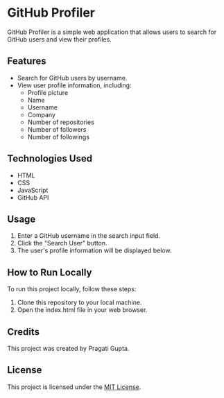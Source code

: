 # GitHub Profiler

GitHub Profiler is a simple web application that allows users to search for GitHub users and view their profiles.

## Features

- Search for GitHub users by username.
- View user profile information, including:
  - Profile picture
  - Name
  - Username
  - Company
  - Number of repositories
  - Number of followers
  - Number of followings

## Technologies Used

- HTML
- CSS
- JavaScript
- GitHub API

## Usage

1. Enter a GitHub username in the search input field.
2. Click the "Search User" button.
3. The user's profile information will be displayed below.

## How to Run Locally

To run this project locally, follow these steps:

1. Clone this repository to your local machine.
2. Open the index.html file in your web browser.

## Credits

This project was created by Pragati Gupta.

## License

This project is licensed under the [MIT License](LICENSE).